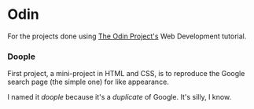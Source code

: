 # Odin
For the projects done using [The Odin Project's](http://www.theodinproject.com/) Web Development tutorial.

### Doople
First project, a mini-project in HTML and CSS, is to reproduce the Google search page (the simple one) for like appearance.

I named it _doople_ because it's a *duplicate* of Google. It's silly, I know.


